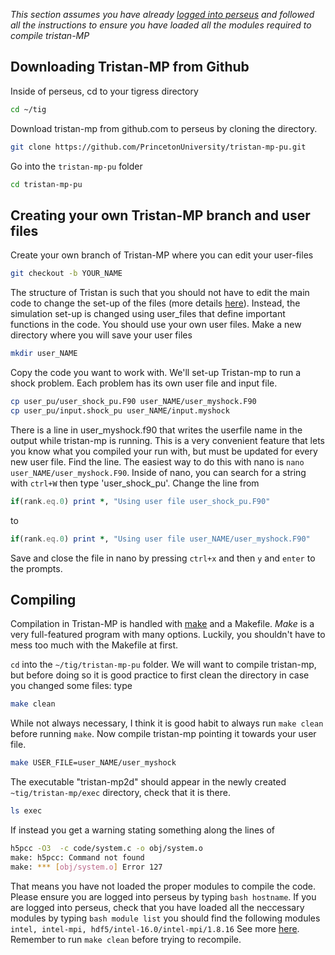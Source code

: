 *This section assumes you have already [logged into perseus](https://github.com/PrincetonUniversity/tristan-mp-pu/wiki/Logging-in-to-perseus) and followed all the instructions to ensure you have loaded all the modules required to compile tristan-MP*

## Downloading Tristan-MP from Github
Inside of perseus, cd to your tigress directory
```bash
cd ~/tig
```
Download tristan-mp from github.com to perseus by cloning the directory.
```bash
git clone https://github.com/PrincetonUniversity/tristan-mp-pu.git
```
Go into the `tristan-mp-pu` folder
```bash
cd tristan-mp-pu
```
## Creating your own Tristan-MP branch and user files
Create your own branch of Tristan-MP where you can edit your user-files
```bash
git checkout -b YOUR_NAME
```
The structure of Tristan is such that you should not have to edit the main code to change the set-up of the files (more details [here](https://github.com/PrincetonUniversity/tristan-mp-pu/wiki/Code-Features)). Instead, the simulation set-up is changed using user_files that define important functions in the code. You should use your own user files. Make a new directory where you will save your user files    
```bash    
mkdir user_NAME
```
Copy the code you want to work with. We'll set-up Tristan-mp to run a shock problem. Each problem has its own user file and input file.
```bash
cp user_pu/user_shock_pu.F90 user_NAME/user_myshock.F90
cp user_pu/input.shock_pu user_NAME/input.myshock
```
There is a line in user_myshock.f90 that writes the userfile name in the output while tristan-mp is running. This is a very convenient feature that lets you know what you compiled your run with, but must be updated for every new user file. Find the line. The easiest way to do this with nano is `nano user_NAME/user_myshock.F90`. Inside of nano, you can search for a string with `ctrl+W` then type 'user_shock_pu'. Change the line from
```fortran
if(rank.eq.0) print *, "Using user file user_shock_pu.F90"              
```
to
```fortran
if(rank.eq.0) print *, "Using user file user_NAME/user_myshock.F90"              
```
Save and close the file in nano by pressing `ctrl+x` and then `y` and `enter` to the prompts.

## Compiling
Compilation in Tristan-MP is handled with [make](https://www.gnu.org/software/make/) and a Makefile. *Make* is a very full-featured program with many options. Luckily, you shouldn't have to mess too much with the Makefile at first.

`cd` into  the `~/tig/tristan-mp-pu` folder. We will want to compile tristan-mp, but before doing so it is good practice to first clean the directory in case you changed some files: type 
```bash
make clean
```
While not always necessary, I think it is good habit to always run `make clean` before running `make`. Now compile tristan-mp pointing it towards your user file.
```bash
make USER_FILE=user_NAME/user_myshock
```
The executable "tristan-mp2d" should appear in the newly created `~tig/tristan-mp/exec` directory, check that it is there.
```bash
ls exec
```

If instead you get a warning stating something along the lines of

```bash
h5pcc -O3  -c code/system.c -o obj/system.o
make: h5pcc: Command not found
make: *** [obj/system.o] Error 127
```

That means you have not loaded the proper modules to compile the code. Please ensure you are logged into perseus by typing ```bash hostname```. If you are logged into perseus, check that you have loaded all the neccessary modules by typing ```bash module list``` you should find the following modules ```intel, intel-mpi, hdf5/intel-16.0/intel-mpi/1.8.16``` See more [here](https://github.com/PrincetonUniversity/tristan-mp-pu/wiki/Logging-in-to-perseus). Remember to run ```make clean``` before trying to recompile.